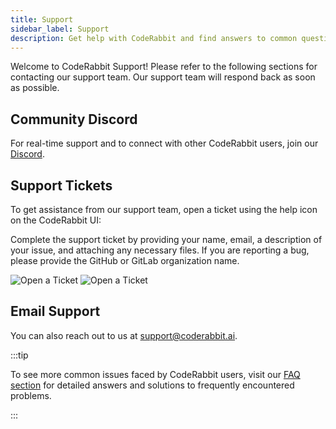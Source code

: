 ```yaml
---
title: Support
sidebar_label: Support
description: Get help with CodeRabbit and find answers to common questions.
---
```


Welcome to CodeRabbit Support! Please refer to the following sections for
contacting our support team. Our support team will respond back as soon as
possible.

## Community Discord

For real-time support and to connect with other CodeRabbit users, join our
[Discord](http://discord.gg/GsXnASn26c).

## Support Tickets

To get assistance from our support team, open a ticket using the help icon on
the CodeRabbit UI:

Complete the support ticket by providing your name, email, a description of your
issue, and attaching any necessary files. If you are reporting a bug, please
provide the GitHub or GitLab organization name.

![Open a Ticket](/img/about/cr_support_help_light.png#gh-light-mode-only)
![Open a Ticket](/img/about/cr_support_help_dark.png#gh-dark-mode-only)

## Email Support

You can also reach out to us at
[support@coderabbit.ai](mailto:support@coderabbit.ai).

:::tip

To see more common issues faced by CodeRabbit users, visit our
[FAQ section](../faq.md) for detailed answers and solutions to frequently
encountered problems.

:::
